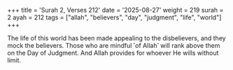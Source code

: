 +++
title = 'Surah 2, Verses 212'
date = '2025-08-27'
weight = 219
surah = 2
ayah = 212
tags = ["allah", "believers", "day", "judgment", "life", "world"]
+++

The life of this world has been made appealing to the disbelievers, and they mock the believers. Those who are mindful ˹of Allah˺ will rank above them on the Day of Judgment. And Allah provides for whoever He wills without limit.